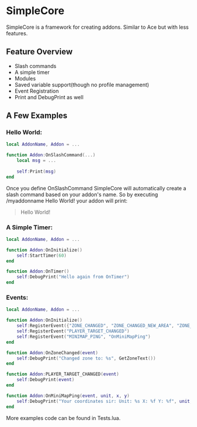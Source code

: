 # SimpleCore

SimpleCore is a framework for creating addons. Similar to Ace but with less features.

## Feature Overview

- Slash commands
- A simple timer
- Modules
- Saved variable support(though no profile management)
- Event Registration
- Print and DebugPrint as well

## A Few Examples

### Hello World:

```lua
local AddonName, Addon = ...

function Addon:OnSlashCommand(...)
	local msg = ...
	
	self:Print(msg)
end
```

Once you define OnSlashCommand SimpleCore will automatically create a slash command based on your addon's name. So by executing /myaddonname Hello World! your addon will print:
> Hello World!

### A Simple Timer:

```lua
local AddonName, Addon = ...

function Addon:OnInitialize()
	self:StartTimer(60)
end

function Addon:OnTimer()
	self:DebugPrint("Hello again from OnTimer")
end
```

### Events:

```lua
local AddonName, Addon = ...

function Addon:OnInitialize()
	self:RegisterEvent({"ZONE_CHANGED", "ZONE_CHANGED_NEW_AREA", "ZONE_CHANGED_INDOORS" }, "OnZoneChanged")
	self:RegisterEvent("PLAYER_TARGET_CHANGED")
	self:RegisterEvent("MINIMAP_PING", "OnMiniMapPing")
end

function Addon:OnZoneChanged(event)
	self:DebugPrint("Changed zone to: %s", GetZoneText())
end

function Addon:PLAYER_TARGET_CHANGED(event)
	self:DebugPrint(event)
end

function Addon:OnMiniMapPing(event, unit, x, y)
	self:DebugPrint("Your coordinates sir: Unit: %s X: %f Y: %f", unit, x, y)
end

```

More examples code can be found in Tests.lua.
